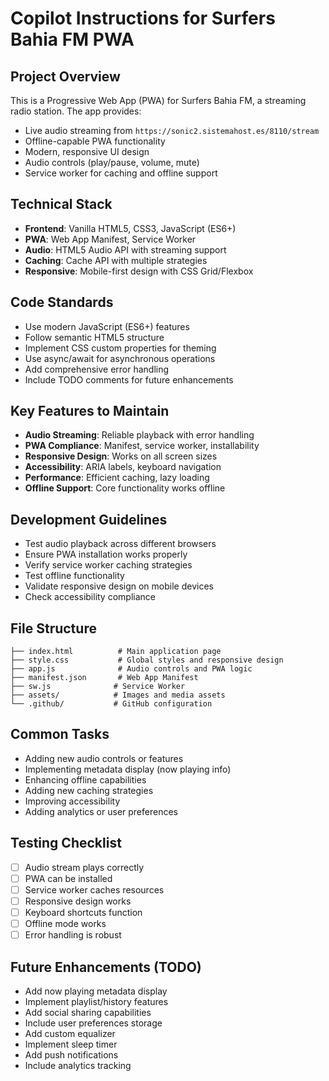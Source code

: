 # Copilot Instructions for Surfers Bahia FM PWA

<!-- Use this file to provide workspace-specific custom instructions to Copilot. For more details, visit https://code.visualstudio.com/docs/copilot/copilot-customization#_use-a-githubcopilotinstructionsmd-file -->

## Project Overview
This is a Progressive Web App (PWA) for Surfers Bahia FM, a streaming radio station. The app provides:
- Live audio streaming from `https://sonic2.sistemahost.es/8110/stream`
- Offline-capable PWA functionality
- Modern, responsive UI design
- Audio controls (play/pause, volume, mute)
- Service worker for caching and offline support

## Technical Stack
- **Frontend**: Vanilla HTML5, CSS3, JavaScript (ES6+)
- **PWA**: Web App Manifest, Service Worker
- **Audio**: HTML5 Audio API with streaming support
- **Caching**: Cache API with multiple strategies
- **Responsive**: Mobile-first design with CSS Grid/Flexbox

## Code Standards
- Use modern JavaScript (ES6+) features
- Follow semantic HTML5 structure
- Implement CSS custom properties for theming
- Use async/await for asynchronous operations
- Add comprehensive error handling
- Include TODO comments for future enhancements

## Key Features to Maintain
- **Audio Streaming**: Reliable playback with error handling
- **PWA Compliance**: Manifest, service worker, installability
- **Responsive Design**: Works on all screen sizes
- **Accessibility**: ARIA labels, keyboard navigation
- **Performance**: Efficient caching, lazy loading
- **Offline Support**: Core functionality works offline

## Development Guidelines
- Test audio playback across different browsers
- Ensure PWA installation works properly
- Verify service worker caching strategies
- Test offline functionality
- Validate responsive design on mobile devices
- Check accessibility compliance

## File Structure
```
├── index.html          # Main application page
├── style.css           # Global styles and responsive design
├── app.js              # Audio controls and PWA logic
├── manifest.json       # Web App Manifest
├── sw.js              # Service Worker
├── assets/            # Images and media assets
└── .github/           # GitHub configuration
```

## Common Tasks
- Adding new audio controls or features
- Implementing metadata display (now playing info)
- Enhancing offline capabilities
- Adding new caching strategies
- Improving accessibility
- Adding analytics or user preferences

## Testing Checklist
- [ ] Audio stream plays correctly
- [ ] PWA can be installed
- [ ] Service worker caches resources
- [ ] Responsive design works
- [ ] Keyboard shortcuts function
- [ ] Offline mode works
- [ ] Error handling is robust

## Future Enhancements (TODO)
- Add now playing metadata display
- Implement playlist/history features
- Add social sharing capabilities
- Include user preferences storage
- Add custom equalizer
- Implement sleep timer
- Add push notifications
- Include analytics tracking
